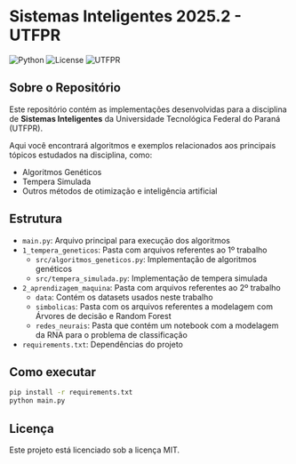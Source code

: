 # Sistemas Inteligentes 2025.2 - UTFPR

![Python](https://img.shields.io/badge/Python-3.13-blue?logo=python)
![License](https://img.shields.io/badge/license-MIT-green)
![UTFPR](https://img.shields.io/badge/UTFPR-Sistemas%20Inteligentes-yellow)

## Sobre o Repositório

Este repositório contém as implementações desenvolvidas para a disciplina de **Sistemas Inteligentes** da Universidade Tecnológica Federal do Paraná (UTFPR).

Aqui você encontrará algoritmos e exemplos relacionados aos principais tópicos estudados na disciplina, como:
- Algoritmos Genéticos
- Tempera Simulada
- Outros métodos de otimização e inteligência artificial

## Estrutura
- `main.py`: Arquivo principal para execução dos algoritmos
- `1_tempera_geneticos`: Pasta com arquivos referentes ao 1º trabalho
  - `src/algoritmos_geneticos.py`: Implementação de algoritmos genéticos
  - `src/tempera_simulada.py`: Implementação de tempera simulada
- `2_aprendizagem_maquina`: Pasta com arquivos referentes ao 2º trabalho
  - `data`: Contém os datasets usados neste trabalho
  - `simbolicas`: Pasta com os arquivos referentes a modelagem com Árvores de decisão e Random Forest 
  - `redes_neurais`: Pasta que contém um notebook com a modelagem da RNA para o problema de classificação
- `requirements.txt`: Dependências do projeto

## Como executar

```bash
pip install -r requirements.txt
python main.py
```

## Licença

Este projeto está licenciado sob a licença MIT.
